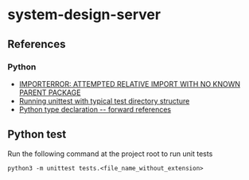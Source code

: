 # system-design-server

## References

### Python
- [IMPORTERROR: ATTEMPTED RELATIVE IMPORT WITH NO KNOWN PARENT PACKAGE](https://iq-inc.com/importerror-attempted-relative-import/)
- [Running unittest with typical test directory structure](https://stackoverflow.com/questions/1896918/running-unittest-with-typical-test-directory-structure)
- [Python type declaration -- forward references](https://peps.python.org/pep-0484/#forward-references)

## Python test
Run the following command at the project root to run unit tests
```
python3 -m unittest tests.<file_name_without_extension>
```
